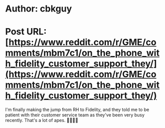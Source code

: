 # Author: cbkguy
# Post URL: [https://www.reddit.com/r/GME/comments/mbm7c1/on_the_phone_with_fidelity_customer_support_they/](https://www.reddit.com/r/GME/comments/mbm7c1/on_the_phone_with_fidelity_customer_support_they/)


I'm finally making the jump from RH to Fidelity, and they told me to be patient with their customer service team as they've been very busy recently.  That's a lot of apes. 🚀💎🙌🏽